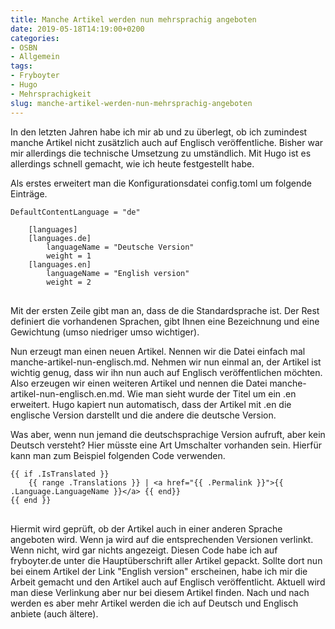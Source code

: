 ```yaml
---
title: Manche Artikel werden nun mehrsprachig angeboten
date: 2019-05-18T14:19:00+0200
categories:
- OSBN
- Allgemein
tags:
- Fryboyter
- Hugo
- Mehrsprachigkeit
slug: manche-artikel-werden-nun-mehrsprachig-angeboten
---
```

In den letzten Jahren habe ich mir ab und zu überlegt, ob ich zumindest manche Artikel nicht zusätzlich auch auf Englisch veröffentliche. Bisher war mir allerdings die technische Umsetzung zu umständlich. Mit Hugo ist es allerdings schnell gemacht, wie ich heute festgestellt habe.

Als erstes erweitert man die Konfigurationsdatei config.toml um folgende Einträge.

<pre class="line-numbers language-bash" style="white-space:pre-wrap;">
<code class="language-bash">DefaultContentLanguage = "de"

	[languages]
    [languages.de]
        languageName = "Deutsche Version"
        weight = 1
    [languages.en]
        languageName = "English version"
        weight = 2
</code>
</pre>

Mit der ersten Zeile gibt man an, dass de die Standardsprache ist. Der Rest definiert die vorhandenen Sprachen, gibt Ihnen eine Bezeichnung und eine Gewichtung (umso niedriger umso wichtiger).

Nun erzeugt man einen neuen Artikel. Nennen wir die Datei einfach mal manche-artikel-nun-englisch.md. Nehmen wir nun einmal an, der Artikel ist wichtig genug, dass wir ihn nun auch auf Englisch veröffentlichen möchten. Also erzeugen wir einen weiteren Artikel und nennen die Datei manche-artikel-nun-englisch.en.md. Wie man sieht wurde der Titel um ein .en erweitert. Hugo kapiert nun automatisch, dass der Artikel mit .en die englische Version darstellt und die andere die deutsche Version.

Was aber, wenn nun jemand die deutschsprachige Version aufruft, aber kein Deutsch versteht? Hier müsste eine Art Umschalter vorhanden sein. Hierfür kann man zum Beispiel folgenden Code verwenden.

<pre class="line-numbers language-bash" style="white-space:pre-wrap;">
<code class="language-bash">{{ if .IsTranslated }}
	{{ range .Translations }} | &lt;a href=&quot;{{ .Permalink }}&quot;&gt;{{ .Language.LanguageName }}&lt;/a&gt; {{ end}}
{{ end }}
</code>
</pre>

Hiermit wird geprüft, ob der Artikel auch in einer anderen Sprache angeboten wird. Wenn ja wird auf die entsprechenden Versionen verlinkt. Wenn nicht, wird gar nichts angezeigt. Diesen Code habe ich auf fryboyter.de unter die Hauptüberschrift aller Artikel gepackt. Sollte dort nun bei einem Artikel der Link "English version" erscheinen, habe ich mir die Arbeit gemacht und den Artikel auch auf Englisch veröffentlicht. Aktuell wird man diese Verlinkung aber nur bei diesem Artikel finden. Nach und nach werden es aber mehr Artikel werden die ich auf Deutsch und Englisch anbiete (auch ältere).